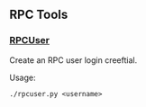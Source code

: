 RPC Tools
---------------------

### [RPCUser](/share/rpcuser) ###

Create an RPC user login creeftial.

Usage:

    ./rpcuser.py <username>
